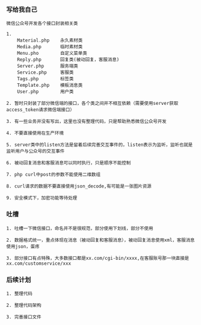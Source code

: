 ### 写给我自己
    
    微信公众号开发各个接口封装相关类
     
    1. 
        Material.php    永久素材类
        Media.php       临时素材类
        Menu.pho        自定义菜单类
        Reply.php       回复类(被动回复，客服消息)
        Server.php      服务端类
        Service.php     客服类
        Tags.php        标签类
        Template.php    模板消息类
        User.php        用户类
        
    2. 暂时只封装了部分微信端的接口，各个类之间并不相互依赖（需要使用server获取access_token请求微信端接口）
     
    3. 有一些业务并没有写出，这里也没有整理代码，只是帮助熟悉微信公众号开发
     
    4. 不要直接使用在生产环境
     
    5. server类中的listen方法是留着后续完善交互事件的，listen表示为监听，监听也就是监听用户与公众号的交互事件
     
    6. 被动回复消息和客服消息可以同时执行，只是顺序不能控制
          
    7. php curl中post的参数不能使用二维数组
          
    8. curl请求的数据不要直接使用json_decode,有可能是一张图片资源
         
    9. 安全模式下，加密功能等待处理
    
### 吐槽

    1. 吐槽一下微信接口，命名并不是很规范，部分使用下划线，部分不使用
     
    2. 数据格式统一，重点体现在消息（被动回复和客服消息），被动回复消息使用xml，客服消息使用json，蛋疼
     
    3. 部分接口有点特殊，大多数接口都是xx.com/cgi-bin/xxxx,在客服账号那一块直接是xx.com/customservice/xxx
    
### 后续计划

    1. 整理代码
     
    2. 整理代码架构
     
    3. 完善接口文件
    